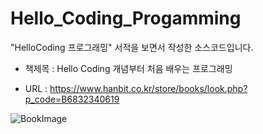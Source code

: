 # Hello_Coding_Progamming

"HelloCoding 프로그래밍" 서적을 보면서 작성한 소스코드입니다.

- 책제목 : Hello Coding 개념부터 처음 배우는 프로그래밍

- URL : https://www.hanbit.co.kr/store/books/look.php?p_code=B6832340619

![BookImage](https://github.com/Gyokujin/Hello_Coding_Progamming/assets/74170514/7f506ed6-7082-4494-b909-cd0d0e527be8)
